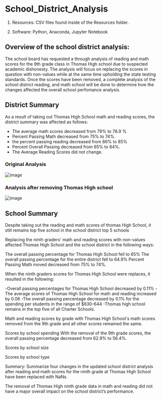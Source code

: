 # School_District_Analysis

  1. Resources: CSV files found inside of the Resources folder.

  2. Software: Python, Anaconda, Jupyter Notebook


## Overview of the school district analysis: 

The school board has requested a through analysis of reading and math scores for the 9th grade class in Thomas High school due to suspected academic dishonesty. The analysis will focus on replacing the scores in question with non-values while at the same time upholding the state testing standards. Once the scores have been removed, a complete analysis of the school district reading, and math school will be done to determine how the changes affected the overall school perfomance analysis. 


## District Summary 

As a result of taking out Thomas High School math and reading scores, the district summary was affected as follows:
- The average math scores decreased from 79% to 78.9 %
- Percent Passing Math decreased from 75% to 74%.
- the percent passing reading decreased from 86% to 85%
- Percent Overall Passing decreased from 65% to 64%.
- The Average Reading Scores did not change.

### Original Analysis
![image](https://user-images.githubusercontent.com/90416094/140558601-bae79957-0eb1-4238-81ac-76bfeada3835.png)



### Analysis after removing Thomas High school
![image](https://user-images.githubusercontent.com/90416094/140558700-481fe943-8d4a-43c9-9f35-2870041be4e1.png)



## School Summary 
Despite taking out the reading and math scores of thomas High School, it still remains top five school in the school district top 5 schools


Replacing the ninth graders' math and reading scores with non-values affected Thomas High School and the school district in the following ways:

The overall passing percentage for Thomas High School fell to 65%
The overall passing percentage for the entire district fell to 64.9%
Percent Passing Math moved decreased from 75% to 74%.


When the ninth graders scores for Thomas High School were replaces, it resulted in the following:

-Overall passing percentages for Thomas High School decreased by 0.11%
-The average scores of Thomas High School for math and reading increased by 0.06
-The overall passing percentage decreased by 0.1% for the spending per students in the range of $630-644 
-Thomas high school remains in the top five of all Charter Schools. 



Math and reading scores by grade
with Thomas High School's math scores removed from the 9th grade and all other scores remained the same.


Scores by school spending
With the removal of the 9th grade scores, the overall passing percentage decreased from 62.9% to 56.4%.


Scores by school size



Scores by school type


Summary: Summarize four changes in the updated school district analysis after reading and math scores for the ninth grade at Thomas High School have been replaced with NaNs.



The removal of Thomas High ninth grade data in math and reading did not have a major overall  impact on the school district’s performance.





